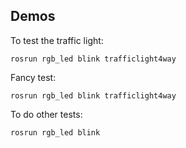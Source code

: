 
Demos
-----

To test the traffic light:

	rosrun rgb_led blink trafficlight4way


Fancy test:

	rosrun rgb_led blink trafficlight4way


To do other tests:

	rosrun rgb_led blink 
